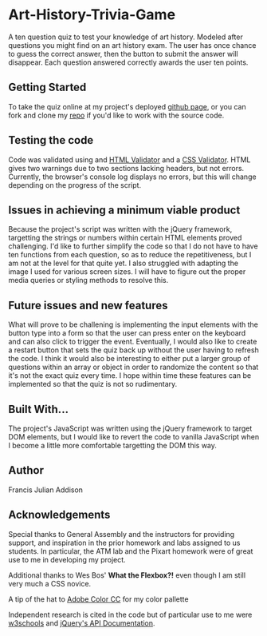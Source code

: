 # Art-History-Trivia-Game
A ten question quiz to test your knowledge of art history. Modeled after questions you might find on an art history exam. The user has once chance to guess the correct answer, then the button to submit the answer will disappear. Each question answered correctly awards the user ten points.

## Getting Started
To take the quiz online at my project's deployed [github page](https://fjaddison.github.io/Art-History-Trivia-Game/), or you can fork and clone my [repo](https://github.com/fjaddison/Art-History-Trivia-Game) if you'd like to work with the source code.

## Testing the code
Code was validated using and [HTML Validator](https://html5.validator.nu/) and a [CSS Validator](https://jigsaw.w3.org/css-validator/validator). HTML gives two warnings due to two sections lacking headers, but not errors. Currently, the browser's console log displays no errors, but this will change depending on the progress of the script.

## Issues in achieving a minimum viable product
Because the project's script was written with the jQuery framework, targetting the strings or numbers within certain HTML elements proved challenging. I'd like to further simplify the code so that I do not have to have ten functions from each question, so as to reduce the repetitiveness, but I am not at the level for that quite yet. I also struggled with adapting the image I used for various screen sizes. I will have to figure out the proper media queries or styling methods to resolve this.

## Future issues and new features
What will prove to be challening is implementing the input elements with the button type into a form so that the user can press enter on the keyboard and can also click to trigger the event. Eventually, I would also like to create a restart button that sets the quiz back up without the user having to refresh the code. I think it would also be interesting to either put a larger group of questions within an array or object in order to randomize the content so that it's not the exact quiz every time. I hope within time these features can be implemented so that the quiz is not so rudimentary. 

## Built With...
The project's JavaScript was written using the jQuery framework to target DOM elements, but I would like to revert the code to vanilla JavaScript when I become  a little more comfortable targetting the DOM this way. 

## Author
Francis Julian Addison

## Acknowledgements
Special thanks to General Assembly and the instructors for providing support, and inspiration in the prior homework and labs assigned to us students. In particular, the ATM lab and the Pixart homework were of great use to me in developing my project. 

Additional thanks to Wes Bos' **What the Flexbox?!** even though I am still very much a CSS novice. 

A tip of the hat to [Adobe Color CC](https://color.adobe.com/create/color-wheel/?base=2&rule=Analogous&selected=1&name=My%20Color%20Theme&mode=rgb&rgbvalues=0.23390855848722225,0.32885885278878035,1,0.44347122848603554,0.91,0.6720477287339389,1,0.9705072247795048,0.4514676984676048,0.91,0.5917360326445668,0.4126897061024144,0.8769951242177253,0.3191376768110782,1&swatchOrder=0,1,2,3,4) for my color pallette

Independent research is cited in the code but of particular use to me were [w3schools](https://www.w3schools.com/css/css_rwd_mediaqueries.asp) and [jQuery's API Documentation](https://api.jquery.com/). 
